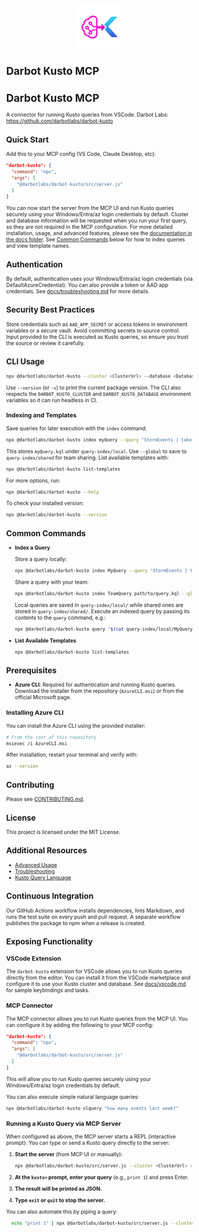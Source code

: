 <p align="center">
  <img src="logo.png" alt="darbot-kusto logo" width="120"/>
</p>

# Darbot Kusto MCP

# Darbot Kusto MCP

A connector for running Kusto queries from VSCode.
Darbot Labs: <https://github.com/darbotlabs/darbot-kusto>

## Quick Start

Add this to your MCP config (VS Code, Claude Desktop, etc):

```json
"darbot-kusto": {
  "command": "npx",
  "args": [
    "@darbotlabs/darbot-kusto/src/server.js"
  ]
}
```

You can now start the server from the MCP UI and run Kusto queries securely using your Windows/Entra/az login credentials by default.
Cluster and database information will be requested when you run your first query, so they are not required in the MCP configuration.
For more detailed installation, usage, and advanced features, please see the [documentation in the docs folder](./docs/).
See [Common Commands](#common-commands) below for how to index queries and view template names.

## Authentication

By default, authentication uses your Windows/Entra/az login credentials (via DefaultAzureCredential).
You can also provide a token or AAD app credentials. See [docs/troubleshooting.md](./docs/troubleshooting.md) for more details.

## Security Best Practices

Store credentials such as `AAD_APP_SECRET` or access tokens in environment variables or a secure vault. Avoid committing secrets to source control. Input provided to the CLI is executed as Kusto queries, so ensure you trust the source or review it carefully.

## CLI Usage

```sh
npx @darbotlabs/darbot-kusto --cluster <ClusterUrl> --database <Database> query "<Your Kusto Query>"
```

Use `--version` (or `-v`) to print the current package version. The CLI also respects the
`DARBOT_KUSTO_CLUSTER` and `DARBOT_KUSTO_DATABASE` environment variables so it can run headless in CI.

### Indexing and Templates

Save queries for later execution with the `index` command:

```sh
npx @darbotlabs/darbot-kusto index myQuery --query "StormEvents | take 5"
```

This stores `myQuery.kql` under `query-index/local`. Use `--global` to save to `query-index/shared` for team sharing.
List available templates with:

```sh
npx @darbotlabs/darbot-kusto list-templates
```

For more options, run:

```sh
npx @darbotlabs/darbot-kusto --help
```

To check your installed version:

```sh
npx @darbotlabs/darbot-kusto --version
```

## Common Commands

- **Index a Query**

  Store a query locally:

  ```sh
  npx @darbotlabs/darbot-kusto index MyQuery --query "StormEvents | take 5"
  ```

  Share a query with your team:

  ```sh
  npx @darbotlabs/darbot-kusto index TeamQuery path/to/query.kql --global
  ```

  Local queries are saved in `query-index/local/` while shared ones are stored in `query-index/shared/`.
  Execute an indexed query by passing its contents to the `query` command, e.g.:

  ```sh
  npx @darbotlabs/darbot-kusto query "$(cat query-index/local/MyQuery.kql)"
  ```

- **List Available Templates**

  ```sh
  npx @darbotlabs/darbot-kusto list-templates
  ```

## Prerequisites

- **Azure CLI**: Required for authentication and running Kusto queries. Download the installer from the repository (`AzureCLI.msi`) or from the official Microsoft page.

### Installing Azure CLI

You can install the Azure CLI using the provided installer:

```sh
# From the root of this repository
msiexec /i AzureCLI.msi
```

After installation, restart your terminal and verify with:

```sh
az --version
```

## Contributing

Please see [CONTRIBUTING.md](./CONTRIBUTING.md).

## License

This project is licensed under the MIT License.

## Additional Resources

- [Advanced Usage](./docs/advanced.md)
- [Troubleshooting](./docs/troubleshooting.md)
- [Kusto Query Language](./src/resources/Kusto-Query-Language/README.md)

## Continuous Integration

Our GitHub Actions workflow installs dependencies, lints Markdown, and runs the test suite on every push and pull request. A separate workflow publishes the package to npm when a release is created.

## Exposing Functionality

### VSCode Extension

The `darbot-kusto` extension for VSCode allows you to run Kusto queries directly from the editor. You can install it from the VSCode marketplace and configure it to use your Kusto cluster and database.
See [docs/vscode.md](./docs/vscode.md) for sample keybindings and tasks.

### MCP Connector

The MCP connector allows you to run Kusto queries from the MCP UI. You can configure it by adding the following to your MCP config:

```json
"darbot-kusto": {
  "command": "npx",
  "args": [
    "@darbotlabs/darbot-kusto/src/server.js"
  ]
}
```

This will allow you to run Kusto queries securely using your Windows/Entra/az login credentials by default.

You can also execute simple natural language queries:

```sh
npx @darbotlabs/darbot-kusto nlquery "how many events last week?"
```

### Running a Kusto Query via MCP Server

When configured as above, the MCP server starts a REPL (interactive prompt). You can type or send a Kusto query directly to the server:

1. **Start the server** (from MCP UI or manually):

   ```sh
   npx @darbotlabs/darbot-kusto/src/server.js --cluster <ClusterUrl> --database <Database>
   ```

2. **At the `kusto>` prompt, enter your query** (e.g., `print 1`) and press Enter.
3. **The result will be printed as JSON.**
4. **Type `exit` or `quit` to stop the server.**

You can also automate this by piping a query:

```sh
  echo "print 1" | npx @darbotlabs/darbot-kusto/src/server.js --cluster <ClusterUrl> --database <Database>
```
